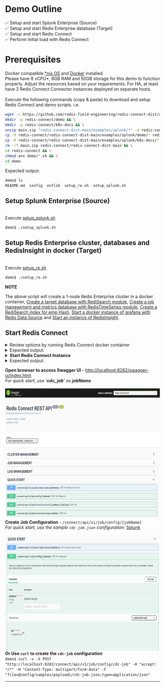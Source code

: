 # Demo Outline
:white_check_mark: Setup and start Splunk Enterprise (Source)<br>
:white_check_mark: Setup and start Redis Enterprise database (Target)<br>
:white_check_mark: Setup and start Redis Connect<br>
:white_check_mark: Perform Initial load with Redis Connect<br>

# Prerequisites
Docker compatible [*nix OS](https://en.wikipedia.org/wiki/Unix-like) and [Docker](https://docs.docker.com/get-docker) installed.
<br>Please have 8 vCPU*, 8GB RAM and 50GB storage for this demo to function properly. Adjust the resources based on your requirements. For HA, at least have 2 Redis Connect Connector instances deployed on separate hosts.</br>
<br>Execute the following commands (copy & paste) to download and setup Redis Connect and demo scripts.
i.e.</br>

```bash
wget -c https://github.com/redis-field-engineering/redis-connect-dist/archive/main.zip && \
mkdir -p redis-connect/demo && \
mkdir -p redis-connect/k8s-docs && \
unzip main.zip "redis-connect-dist-main/examples/splunk/*" -d redis-connect && \
cp -R redis-connect/redis-connect-dist-main/examples/splunk/demo/* redis-connect/demo && \
cp -R redis-connect/redis-connect-dist-main/examples/splunk/k8s-docs/* redis-connect/k8s-docs && \
rm -rf main.zip redis-connect/redis-connect-dist-main && \
cd redis-connect && \
chmod a+x demo/*.sh && \
cd demo
```

Expected output:
```bash
demo$ ls
README.md  config  extlib  setup_re.sh  setup_splunk.sh
```

## Setup Splunk Enterprise (Source)
<br>Execute [setup_splunk.sh](setup_splunk.sh)</br>
```bash
demo$ ./setup_splunk.sh
```

## Setup Redis Enterprise cluster, databases and RedisInsight in docker (Target)
<br>Execute [setup_re.sh](setup_re.sh)</br>
```bash
demo$ ./setup_re.sh
```
**NOTE**

The above script will create a 1-node Redis Enterprise cluster in a docker container, [Create a target database with RediSearch module](https://docs.redislabs.com/latest/modules/add-module-to-database/), [Create a job management and metrics database with RedisTimeSeries module](https://docs.redislabs.com/latest/modules/add-module-to-database/), [Create a RediSearch index for emp Hash](https://redislabs.com/blog/getting-started-with-redisearch-2-0/), [Start a docker instance of grafana with Redis Data Source](https://redisgrafana.github.io/) and [Start an instance of RedisInsight](https://docs.redislabs.com/latest/ri/installing/install-docker/).

## Start Redis Connect

<details><summary>Review options by running Redis Connect docker container </summary>
<p>

```bash
demo$ docker run \
-it --rm --privileged=true \
--name redis-connect-$(hostname) \
-v $(pwd)/config:/opt/redislabs/redis-connect/config \
-v $(pwd)/config/samples/credentials:/opt/redislabs/redis-connect/config/samples/credentials \
--net host \
redislabs/redis-connect:0.9.5.5-rc1
```

</p>
</details>

<details><summary>Expected output:</summary>
<p>

```bash
-------------------------------
Redis Connect startup script.
*******************************
Please ensure that these environment variables are correctly mapped before executing start and cli options. They can also be found in /opt/redislabs/redis-connect/bin/redisconnect.conf
Example environment variables and volume mapping for docker based deployments
-e REDISCONNECT_JOB_MANAGER_CONFIG_PATH=/opt/redislabs/redis-connect/config/jobmanager.properties [OPTIONAL]
-e REDISCONNECT_LOGBACK_CONFIG=/opt/redislabs/redis-connect/config/logback.xml [OPTIONAL]
-e REDISCONNECT_JAVA_OPTIONS=-Xms1g -Xmx2g [OPTIONAL]
-e REDISCONNECT_EXTLIB_DIR=/opt/redislabs/redis-connect/extlib [OPTIONAL]
-v <HOST_PATH_TO_JOB_MANAGER_PROPERTIES>:/opt/redislabs/redis-connect/config
-v <HOST_PATH_TO_CREDENTIALS>:/opt/redislabs/redis-connect/config/samples/credentials
-v <HOST_PATH_TO_EXTLIB>:/opt/redislabs/redis-connect/extlib [OPTIONAL]
-p 8282:8282

Usage: [-h|cli|start]
options:
-h: Print this help message and exit.
-v: Print version.
cli: init Redis Connect CLI
start: init Redis Connect Instance (Cluster Member)
-------------------------------
```

</p>
</details>

<details><summary><b>Start Redis Connect Instance</b></summary>
<p>

```bash
docker run \
-it --rm --privileged=true \
--name redis-connect-$(hostname) \
-v $(pwd)/config:/opt/redislabs/redis-connect/config \
-v $(pwd)/extlib:/opt/redislabs/redis-connect/extlib \
--net host \
redislabs/redis-connect:0.9.5.5-rc1 start
```

</p>
</details>

<details><summary>Expected output:</summary>
<p>

```bash
-------------------------------
Starting redis-connect v0.9.5.5 Instance using JAVA 11.0.15 on virag-cdc started by root in /opt/redislabs/redis-connect/bin
Loading redis-connect Instance configuration from /opt/redislabs/redis-connect/config/jobmanager.properties
Instance classpath /opt/redislabs/redis-connect/lib/*:/opt/redislabs/redis-connect/extlib/*
23:32:54.102 [main] INFO  redis-connect-manager - ----------------------------------------------------------------------------------------------------------------------------
  /#######                  /## /##          	  /######                                                      /##
 | ##__  ##                | ## |__/          	 /##__  ##                                                    | ##
 | ##  \ ##  /######   /####### /##  /#######	| ##  \__/  /######  /#######  /#######   /######   /####### /######
 | #######/ /##__  ## /##__  ##| ## /##_____/	| ##       /##__  ##| ##__  ##| ##__  ## /##__  ## /##_____/|_  ##_/
 | ##__  ##| ########| ##  | ##| ##|  ###### 	| ##      | ##  \ ##| ##  \ ##| ##  \ ##| ########| ##        | ##
 | ##  \ ##| ##_____/| ##  | ##| ## \____  ##	| ##    ##| ##  | ##| ##  | ##| ##  | ##| ##_____/| ##        | ## /##
 | ##  | ##|  #######|  #######| ## /#######/	|  ######/|  ######/| ##  | ##| ##  | ##|  #######|  #######  |  ####/
 |__/  |__/ \_______/ \_______/|__/|_______/ 	 \______/  \______/ |__/  |__/|__/  |__/ \_______/ \_______/   \___/
Powered by Redis Enterprise
23:32:59.108 [main] INFO  redis-connect-manager - ----------------------------------------------------------------------------------------------------------------------------
23:33:01.015 [main] INFO  redis-connect-manager - Instance: 30@virag-cdc successfully established Redis connection with ClientId: JobManager ConnectionId: JobManager
23:33:01.043 [main] INFO  redis-connect-manager - Instance: 30@virag-cdc successfully established Redis connection with ClientId: JobManager ConnectionId: JobReaper
23:33:01.063 [main] INFO  redis-connect-manager - Instance: 30@virag-cdc successfully established Redis connection with ClientId: JobManager ConnectionId: JobClaimer
23:33:01.085 [main] INFO  redis-connect-manager - Instance: 30@virag-cdc successfully established Redis connection with ClientId: JobManager ConnectionId: JobOrchestrator
23:33:01.112 [main] INFO  redis-connect-manager - Instance: 30@virag-cdc successfully established Redis connection with ClientId: JobManager ConnectionId: HeartbeatManager
23:33:01.138 [main] INFO  redis-connect-manager - Instance: 30@virag-cdc successfully established Redis connection with ClientId: JobManager ConnectionId: MetricsReporter
23:33:01.170 [main] INFO  redis-connect-manager - Instance: 30@virag-cdc successfully established Redis connection with ClientId: JobManager ConnectionId: CredentialsRotationEventListener
23:33:01.210 [main] INFO  redis-connect-manager - Instance: 30@virag-cdc successfully established Redis connection with ClientId: JobManager ConnectionId: ChangeEventQueue
23:33:01.297 [main] INFO  redis-connect-manager - Instance: 30@virag-cdc skipped creating Job Claim Assignment Consumer Group since it already exists
23:33:01.303 [main] INFO  redis-connect-manager - Instance: 30@virag-cdc successfully started JobManager service
23:33:01.304 [main] INFO  redis-connect-manager - Instance: 30@virag-cdc successfully started JobReaper service
23:33:01.307 [main] INFO  redis-connect-manager - Instance: 30@virag-cdc successfully started JobClaimer service
23:33:01.308 [main] INFO  redis-connect-manager - Instance: 30@virag-cdc Metrics are not enabled so MetricsReporter threadpool will not be instantiated
23:33:06.841 [main] INFO  redis-connect-manager - Instance: 30@virag-cdc started Redis Connect REST API listening on ["http-nio-8282"]
23:33:06.841 [main] INFO  redis-connect-manager - ----------------------------------------------------------------------------------------------------------------------------
23:33:06.841 [main] INFO  redis-connect-manager -
23:33:06.842 [main] INFO  redis-connect-manager - Started Redis Connect Instance
23:33:06.842 [main] INFO  redis-connect-manager -
23:33:06.842 [main] INFO  redis-connect-manager - ----------------------------------------------------------------------------------------------------------------------------
23:33:11.303 [JobManagerThreadpool-2] INFO  redis-connect-manager - Instance: 30@virag-cdc was successfully elected Redis Connect cluster leader
```

</p>
</details>

**Open browser to access Swagger UI -** [http://localhost:8282/swagger-ui/index.html]()
<br>_For quick start, use '**cdc_job**' as **jobName**_
<br><br><img src="/images/quick-start/Redis Connect Swagger Front Page.jpg" style="float: right;" width = 700px height = 425px/>

**Create Job Configuration** - `/connect/api/vi/job/config/{jobName}`
<br>_For quick start, use the sample `cdc-job.json` configuration:_ <a href="/examples/splunk/demo/config/samples/payloads/cdc-job.json">Splunk</a>
<br><br><img src="/images/quick-start/Redis Connect Save Job Config.png" style="float: right;" width = 700px height = 375px/>
<br>

**Or Use `curl` to create the `cdc-job` configuration** <br>
`demo$ curl -v -X POST "http://localhost:8282/connect/api/v1/job/config/cdc-job" -H "accept: */*" -H "Content-Type: multipart/form-data" -F "file=@config/samples/payloads/cdc-job.json;type=application/json"`

-------------------------------
